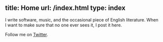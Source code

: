 title: Home
url: /index.html
type: index
---
I write software, music, and the occasional piece of English literature.
When I want to make sure that no one ever sees it, I post it here.

Follow me on [Twitter](http://twitter.com/glenc).
